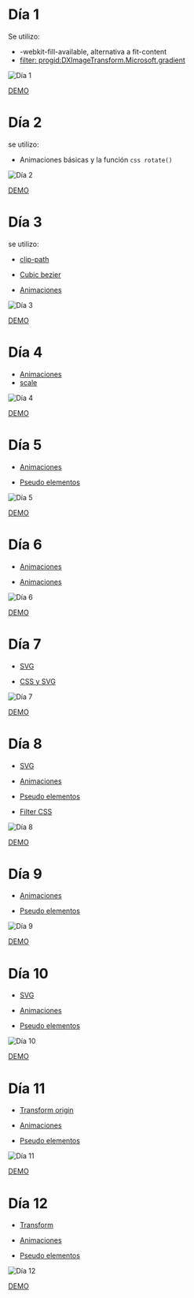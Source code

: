 # Día 1

Se utilizo:

- -webkit-fill-available, alternativa a fit-content
- [filter: progid:DXImageTransform.Microsoft.gradient](https://docs.microsoft.com/en-us/previous-versions/windows/internet-explorer/ie-developer/platform-apis/ms532997(v=vs.85))

![Día 1](images/day1.png)

[DEMO](https://miguelhg2351.github.io/100-days-css/01)

# Día 2

se utilizo:

- Animaciones básicas y la función ```css rotate()```

![Día 2](images/day2.png)


[DEMO](https://miguelhg2351.github.io/100-days-css/02)

# Día 3

se utilizo:

- [clip-path](https://developer.mozilla.org/es/docs/Web/CSS/clip-path)

- [Cubic bezier](https://developer.mozilla.org/en-US/docs/Web/CSS/easing-function)

- [Animaciones](https://developer.mozilla.org/es/docs/Web/CSS/animation)

![Día 3](images/day3.png)

[DEMO](https://miguelhg2351.github.io/100-days-css/03)

# Día 4

- [Animaciones](https://developer.mozilla.org/es/docs/Web/CSS/animation)
- [scale](https://developer.mozilla.org/es/docs/Web/CSS/transform-function/scale)

![Día 4](images/day4.png)

[DEMO](https://miguelhg2351.github.io/100-days-css/04)

# Día 5

- [Animaciones](https://developer.mozilla.org/es/docs/Web/CSS/animation)

- [Pseudo elementos](https://developer.mozilla.org/es/docs/Web/CSS/Pseudoelementos)

![Día 5](images/day5.png)

[DEMO](https://miguelhg2351.github.io/100-days-css/05)

# Día 6

- [Animaciones](https://developer.mozilla.org/es/docs/Web/CSS/animation)

- [Animaciones](https://developer.mozilla.org/es/docs/Web/CSS/animation)

![Día 6](images/day6.png)

[DEMO](https://miguelhg2351.github.io/100-days-css/06)

# Día 7

- [SVG](https://developer.mozilla.org/es/docs/Web/SVG)

- [CSS y SVG](https://developer.mozilla.org/en-US/docs/Web/SVG/Tutorial/SVG_and_CSS)

![Día 7](images/day7.png)

[DEMO](https://miguelhg2351.github.io/100-days-css/07)

# Día 8

- [SVG](https://developer.mozilla.org/es/docs/Web/SVG)

- [Animaciones](https://developer.mozilla.org/es/docs/Web/CSS/animation)

- [Pseudo elementos](https://developer.mozilla.org/es/docs/Web/CSS/Pseudoelementos)

- [Filter CSS](https://developer.mozilla.org/es/docs/Web/CSS/filter)

![Día 8](images/day8.png)

[DEMO](https://miguelhg2351.github.io/100-days-css/08)

# Día 9

- [Animaciones](https://developer.mozilla.org/es/docs/Web/CSS/animation)

- [Pseudo elementos](https://developer.mozilla.org/es/docs/Web/CSS/Pseudoelementos)

![Día 9](images/day9.png)

[DEMO](https://miguelhg2351.github.io/100-days-css/09)

# Día 10

- [SVG](https://developer.mozilla.org/es/docs/Web/SVG)

- [Animaciones](https://developer.mozilla.org/es/docs/Web/CSS/animation)

- [Pseudo elementos](https://developer.mozilla.org/es/docs/Web/CSS/Pseudoelementos)

![Día 10](images/day10.png)

[DEMO](https://miguelhg2351.github.io/100-days-css/10)

# Día 11

- [Transform origin](https://developer.mozilla.org/en-US/docs/Web/CSS/transform-origin)

- [Animaciones](https://developer.mozilla.org/en-US/docs/Web/CSS/animation)

- [Pseudo elementos](https://developer.mozilla.org/en-US/docs/Web/CSS/Pseudoelementos)

![Día 11](images/day11.png)

[DEMO](https://miguelhg2351.github.io/100-days-css/11)

# Día 12

- [Transform](https://developer.mozilla.org/es/docs/Web/CSS/transform)

- [Animaciones](https://developer.mozilla.org/es/docs/Web/CSS/animation)

- [Pseudo elementos](https://developer.mozilla.org/es/docs/Web/CSS/Pseudoelementos)

![Día 12](images/day12.png)

[DEMO](https://miguelhg2351.github.io/100-days-css/12)
